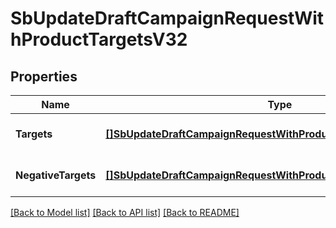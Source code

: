 # SbUpdateDraftCampaignRequestWithProductTargetsV32

## Properties
Name | Type | Description | Notes
------------ | ------------- | ------------- | -------------
**Targets** | [**[]SbUpdateDraftCampaignRequestWithProductTargetsTargets**](SBUpdateDraftCampaignRequestWithProductTargets_targets.md) |  | [optional] [default to null]
**NegativeTargets** | [**[]SbUpdateDraftCampaignRequestWithProductTargetsNegativeTargets**](SBUpdateDraftCampaignRequestWithProductTargets_negativeTargets.md) |  | [optional] [default to null]

[[Back to Model list]](../README.md#documentation-for-models) [[Back to API list]](../README.md#documentation-for-api-endpoints) [[Back to README]](../README.md)

